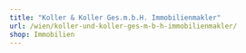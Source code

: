 ```yaml
---
title: "Koller & Koller Ges.m.b.H. Immobilienmakler"
url: /wien/koller-und-koller-ges-m-b-h-immobilienmakler/
shop: Immobilien
---
```

